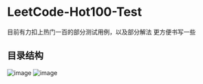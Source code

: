# LeetCode-Hot100-Test
目前有力扣上热门一百的部分测试用例，以及部分解法
更方便书写一些

## 目录结构
![image](https://user-images.githubusercontent.com/44944681/201462611-37ed2870-321b-40a2-9cb7-45848e295e12.png)
![image](https://user-images.githubusercontent.com/44944681/201462624-617d9c19-c8a5-46fe-ae95-ad5f45ee8f0b.png)
